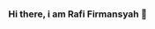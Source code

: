### Hi there, i am Rafi Firmansyah 👋

<!--
- :computer: Currently, I work as a Full Stack Developer, working on Website/Web Application using Laravel.
- 🌱 I’m currently learning Node.JS and ExpressJS.
- :writing_hand: I am very happy to share my code to the world.
- 📫 How to reach me:  by email to rafifirmansyah287@gmail.com
-->
